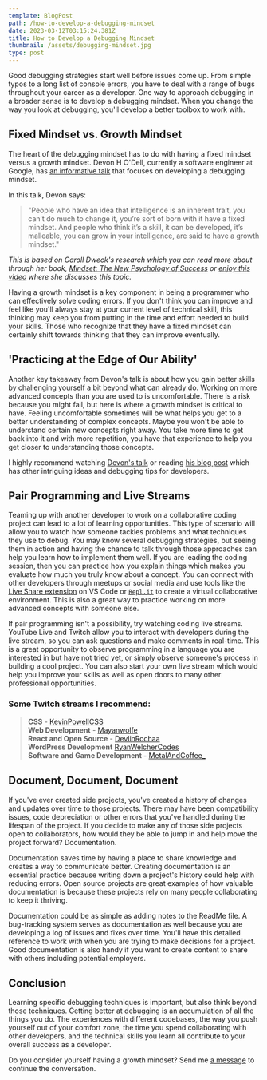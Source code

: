 ```yaml
---
template: BlogPost
path: /how-to-develop-a-debugging-mindset
date: 2023-03-12T03:15:24.381Z
title: How to Develop a Debugging Mindset
thumbnail: /assets/debugging-mindset.jpg
type: post
---
```

Good debugging strategies start well before issues come up. From simple typos to a long list of console errors, you have to deal with a range of bugs throughout your career as a developer. One way to approach debugging in a broader sense is to develop a debugging mindset. When you change the way you look at debugging, you'll develop a better toolbox to work with.

## Fixed Mindset vs. Growth Mindset

The heart of the debugging mindset has to do with having a fixed mindset versus a growth mindset. Devon H O'Dell, currently a software engineer at Google, has [an informative talk](https://www.infoq.com/presentations/debugging-mindset/) that focuses on developing a debugging mindset.

In this talk, Devon says:

> "People who have an idea that intelligence is an inherent trait, you can’t do much to change it, you’re sort of born with it have a fixed mindset. And people who think it’s a skill, it can be developed, it’s malleable, you can grow in your intelligence, are said to have a growth mindset."

*This is based on Caroll Dweck's research which you can read more about through her book,* *[Mindset: The New Psychology of Success](https://www.goodreads.com/book/show/34403537-mindset)* *or* *[enjoy this video](https://www.youtube.com/watch?v=isHM1rEd3GE)* *where she discusses this topic.*

Having a growth mindset is a key component in being a programmer who can effectively solve coding errors. If you don't think you can improve and feel like you'll always stay at your current level of technical skill, this thinking may keep you from putting in the time and effort needed to build your skills. Those who recognize that they have a fixed mindset can certainly shift towards thinking that they can improve eventually.

## 'Practicing at the Edge of Our Ability'

Another key takeaway from Devon's talk is about how you gain better skills by challenging yourself a bit beyond what can already do. Working on more advanced concepts than you are used to is uncomfortable. There is a risk because you might fail, but here is where a growth mindset is critical to have. Feeling uncomfortable sometimes will be what helps you get to a better understanding of complex concepts. Maybe you won't be able to understand certain new concepts right away. You take more time to get back into it and with more repetition, you have that experience to help you get closer to understanding those concepts.

I highly recommend watching [Devon's talk](https://www.infoq.com/presentations/debugging-mindset/) or reading [his blog post](https://9vx.org/post/building-a-debugging-mindset/) which has other intriguing ideas and debugging tips for developers.

## Pair Programming and Live Streams

Teaming up with another developer to work on a collaborative coding project can lead to a lot of learning opportunities. This type of scenario will allow you to watch how someone tackles problems and what techniques they use to debug. You may know several debugging strategies, but seeing them in action and having the chance to talk through those approaches can help you learn how to implement them well. If you are leading the coding session, then you can practice how you explain things which makes you evaluate how much you truly know about a concept. You can connect with other developers through meetups or social media and use tools like the [Live Share extension](https://learn.microsoft.com/en-us/visualstudio/liveshare/) on VS Code or [`Repl.it`](https://replit.com/) to create a virtual collaborative environment. This is also a great way to practice working on more advanced concepts with someone else.

If pair programming isn't a possibility, try watching coding live streams. YouTube Live and Twitch allow you to interact with developers during the live stream, so you can ask questions and make comments in real-time. This is a great opportunity to observe programming in a language you are interested in but have not tried yet, or simply observe someone's process in building a cool project. You can also start your own live stream which would help you improve your skills as well as open doors to many other professional opportunities.

### Some Twitch streams I recommend:

> **CSS** - [KevinPowellCSS](https://www.twitch.tv/kevinpowellcss)\
> **Web Development** - [Mayanwolfe](https://www.twitch.tv/mayanwolfe)\
> **React and Open Source** - [DevlinRochaa](https://www.twitch.tv/devlinrochaa)\
> **WordPress Development** [RyanWelcherCodes](https://www.twitch.tv/ryanwelchercodes)\
> **Software and Game Development -** [MetalAndCoffee_](https://www.twitch.tv/metalandcoffee_)

## Document, Document, Document

If you've ever created side projects, you've created a history of changes and updates over time to those projects. There may have been compatibility issues, code depreciation or other errors that you've handled during the lifespan of the project. If you decide to make any of those side projects open to collaborators, how would they be able to jump in and help move the project forward? Documentation.

Documentation saves time by having a place to share knowledge and creates a way to communicate better. Creating documentation is an essential practice because writing down a project's history could help with reducing errors. Open source projects are great examples of how valuable documentation is because these projects rely on many people collaborating to keep it thriving.

Documentation could be as simple as adding notes to the ReadMe file. A bug-tracking system serves as documentation as well because you are developing a log of issues and fixes over time. You'll have this detailed reference to work with when you are trying to make decisions for a project. Good documentation is also handy if you want to create content to share with others including potential employers.

## Conclusion

Learning specific debugging techniques is important, but also think beyond those techniques. Getting better at debugging is an accumulation of all the things you do. The experiences with different codebases, the way you push yourself out of your comfort zone, the time you spend collaborating with other developers, and the technical skills you learn all contribute to your overall success as a developer.

Do you consider yourself having a growth mindset? Send me [a message](https://www.anavela.dev/contact) to continue the conversation.
